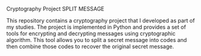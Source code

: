 Cryptography Project
SPLIT MESSAGE

This repository contains a cryptography project that I developed as part of my studies. 
The project is implemented in Python and provides a set of tools for encrypting and decrypting messages using cryptographic algorithm.
This tool allows you to split a secret message into codes and then combine those codes to recover the original secret message.



